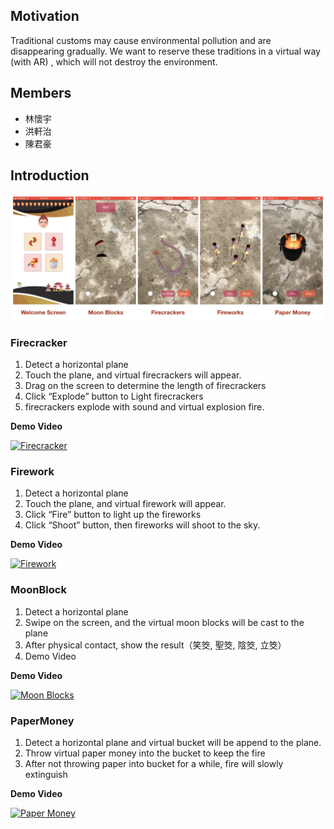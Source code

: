 ## Motivation
Traditional customs may cause environmental pollution and are disappearing gradually. We want to reserve these traditions in a virtual way (with AR) , which will not destroy the environment. 
## Members
 - 林懷宇	
 - 洪軒治
 - 陳君豪

## Introduction

![intro](firecracker/Intro/intro.jpeg "Intro")

### Firecracker
1. Detect a horizontal plane
2. Touch the plane, and virtual firecrackers will appear.
3. Drag on the screen to determine the length of firecrackers
4. Click “Explode” button to Light firecrackers
5. firecrackers explode with sound and virtual explosion fire.

**Demo Video**

[![Firecracker](https://img.youtube.com/vi/49TQCL7-Aqw/0.jpg)](https://www.youtube.com/watch?v=49TQCL7-Aqw)

### Firework
1. Detect a horizontal plane
2. Touch the plane, and virtual firework will appear.
3. Click “Fire” button to light up the fireworks
4. Click “Shoot” button, then fireworks will shoot to the sky.
 
**Demo Video**

[![Firework](https://img.youtube.com/vi/IpUGPW3YkXs/0.jpg)](https://www.youtube.com/watch?v=IpUGPW3YkXs)


### MoonBlock
1. Detect a horizontal plane
2. Swipe on the screen, and the virtual moon blocks will be cast to the plane
3. After physical contact, show the result（笑筊, 聖筊, 陰筊, 立筊）
4. Demo Video
 
**Demo Video**

[![Moon Blocks](https://img.youtube.com/vi/KNET_xxWbA4/0.jpg)](https://www.youtube.com/watch?v=KNET_xxWbA4)

### PaperMoney
1. Detect a horizontal plane and virtual bucket will be append to the plane.
2. Throw virtual paper money into the bucket to keep the fire
3. After not throwing paper into bucket for a while, fire will slowly extinguish
 
**Demo Video**

[![Paper Money](https://img.youtube.com/vi/z7acM1_dKIk/0.jpg)](https://www.youtube.com/watch?v=z7acM1_dKIk)
